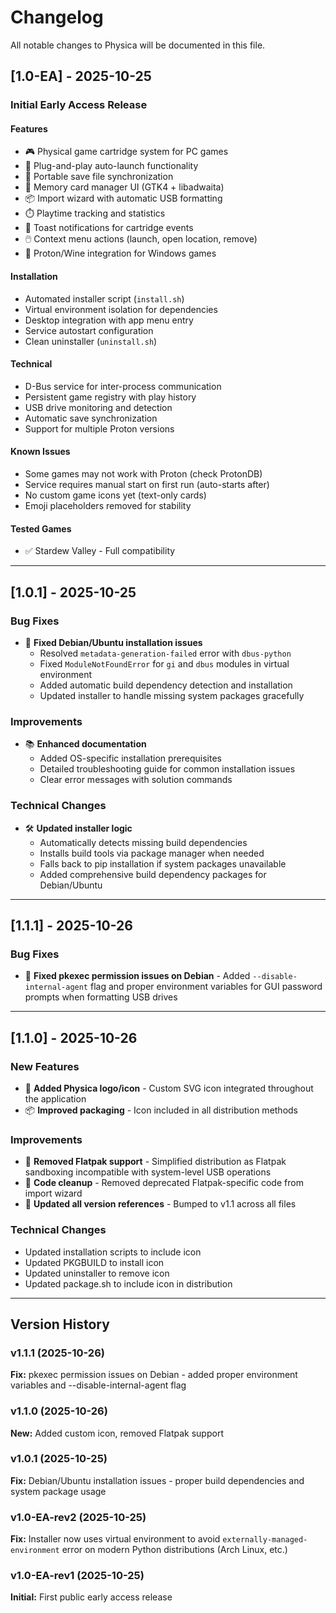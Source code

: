 # Changelog

All notable changes to Physica will be documented in this file.

## [1.0-EA] - 2025-10-25

### Initial Early Access Release

#### Features
- 🎮 Physical game cartridge system for PC games
- 🔌 Plug-and-play auto-launch functionality
- 💾 Portable save file synchronization
- 🎨 Memory card manager UI (GTK4 + libadwaita)
- 📦 Import wizard with automatic USB formatting
- ⏱️ Playtime tracking and statistics
- 🔔 Toast notifications for cartridge events
- 🖱️ Context menu actions (launch, open location, remove)
- 🐧 Proton/Wine integration for Windows games

#### Installation
- Automated installer script (`install.sh`)
- Virtual environment isolation for dependencies
- Desktop integration with app menu entry
- Service autostart configuration
- Clean uninstaller (`uninstall.sh`)

#### Technical
- D-Bus service for inter-process communication
- Persistent game registry with play history
- USB drive monitoring and detection
- Automatic save synchronization
- Support for multiple Proton versions

#### Known Issues
- Some games may not work with Proton (check ProtonDB)
- Service requires manual start on first run (auto-starts after)
- No custom game icons yet (text-only cards)
- Emoji placeholders removed for stability

#### Tested Games
- ✅ Stardew Valley - Full compatibility

---

## [1.0.1] - 2025-10-25

### Bug Fixes
- 🔧 **Fixed Debian/Ubuntu installation issues**
  - Resolved `metadata-generation-failed` error with `dbus-python`
  - Fixed `ModuleNotFoundError` for `gi` and `dbus` modules in virtual environment
  - Added automatic build dependency detection and installation
  - Updated installer to handle missing system packages gracefully

### Improvements
- 📚 **Enhanced documentation**
  - Added OS-specific installation prerequisites
  - Detailed troubleshooting guide for common installation issues
  - Clear error messages with solution commands

### Technical Changes
- 🛠️ **Updated installer logic**
  - Automatically detects missing build dependencies
  - Installs build tools via package manager when needed
  - Falls back to pip installation if system packages unavailable
  - Added comprehensive build dependency packages for Debian/Ubuntu

---

## [1.1.1] - 2025-10-26

### Bug Fixes
- 🔧 **Fixed pkexec permission issues on Debian** - Added `--disable-internal-agent` flag and proper environment variables for GUI password prompts when formatting USB drives

---

## [1.1.0] - 2025-10-26

### New Features
- 🎨 **Added Physica logo/icon** - Custom SVG icon integrated throughout the application
- 📦 **Improved packaging** - Icon included in all distribution methods

### Improvements
- 🔧 **Removed Flatpak support** - Simplified distribution as Flatpak sandboxing incompatible with system-level USB operations
- 🧹 **Code cleanup** - Removed deprecated Flatpak-specific code from import wizard
- 📝 **Updated all version references** - Bumped to v1.1 across all files

### Technical Changes
- Updated installation scripts to include icon
- Updated PKGBUILD to install icon
- Updated uninstaller to remove icon
- Updated package.sh to include icon in distribution

---

## Version History

### v1.1.1 (2025-10-26)
**Fix:** pkexec permission issues on Debian - added proper environment variables and --disable-internal-agent flag

### v1.1.0 (2025-10-26)
**New:** Added custom icon, removed Flatpak support

### v1.0.1 (2025-10-25)
**Fix:** Debian/Ubuntu installation issues - proper build dependencies and system package usage

### v1.0-EA-rev2 (2025-10-25)
**Fix:** Installer now uses virtual environment to avoid `externally-managed-environment` error on modern Python distributions (Arch Linux, etc.)

### v1.0-EA-rev1 (2025-10-25)
**Initial:** First public early access release

